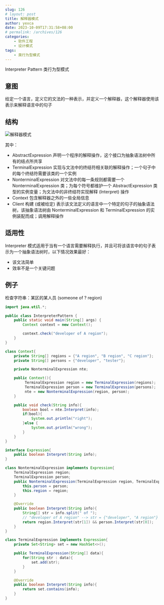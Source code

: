 ```yaml
---
slug: 126
# layout: post
title: 解释器模式
author: yexca
date: 2023-10-09T17:31:58+08:00
# permalink: /archives/126
categories:
    - 软件工程
    - 设计模式
tags:
    - 类行为型模式
---
```


Interpreter Pattern 类行为型模式

## 意图

给定一个语言，定义它的文法的一种表示，并定义一个解释器，这个解释器使用该表示来解释语言中的句子

## 结构

![解释器模式](https://cdn.statically.io/gh/yexca/picx-images-hosting@master/2021/解释器模式.67y5fd2xby40.webp)

其中：

* AbstractExpression 声明一个程序的解释操作，这个接口为抽象语法树中所有的结点所共享
* TerminalExpression 实现与文法中的终结符相关联的解释操作；一个句子中的每个终结符需要该类的一个实例
* NonterminalExpression 对文法中的每一条规则都需要一个 NonterminalExpression 类；为每个符号都维护一个 AbstractExpression 类型的实例变量；为文法中的非终结符实现解释 (Interpret) 操作
* Context 包含解释器之外的一些全局信息
* Client 构建 (或被给定) 表示该文法定义的语言中一个特定的句子的抽象语法树，该抽象语法树由 NonterminalExpression 和 TerminalExpression 的实例装配而成；调用解释操作

## 适用性

Interpreter 模式适用于当有一个语言需要解释执行，并且可将该语言中的句子表示为一个抽象语法树时，以下情况效果最好：

* 该文法简单
* 效率不是一个关键问题

## 例子

检查字符串：某区的某人员 (someone of ? region)

```java
import java.util.*;

public class InterpreterPattern {
    public static void main(String[] args) {
        Context context = new Context();

        context.check("developer of A region");
    }
}

class Context{
    private String[] regions = {"A region", "B region", "C region"};
    private String[] persons = {"developer", "tester"};

    private NonterminalExpression nte;

    public Context(){
         TerminalExpression region = new TerminalExpression(regions);
         TerminalExpression person = new TerminalExpression(persons);
         nte = new NonterminalExpression(region, person);
    }

    public void check(String info){
        boolean bool = nte.Interpret(info);
        if(bool){
            System.out.println("right");
        }else {
            System.out.println("wrong");
        }
    }
}

interface Expression{
    public boolean Interpret(String info);
}

class NonterminalExpression implements Expression{
    TerminalExpression region;
    TerminalExpression person;
    public NonterminalExpression(TerminalExpression region, TerminalExpression person){
        this.person = person;
        this.region = region;
    }

    @Override
    public boolean Interpret(String info){
        String[] str = info.split(" of ");
        // "developer of A region" --> str = {"developer", "A region"}
        return region.Interpret(str[1]) && person.Interpret(str[0]);
    }
}

class TerminalExpression implements Expression{
    private Set<String> set = new HashSet<>();

    public TerminalExpression(String[] data){
        for(String str : data){
            set.add(str);
        }
    }

    @Override
    public boolean Interpret(String info){
        return set.contains(info);
    }
}
```

